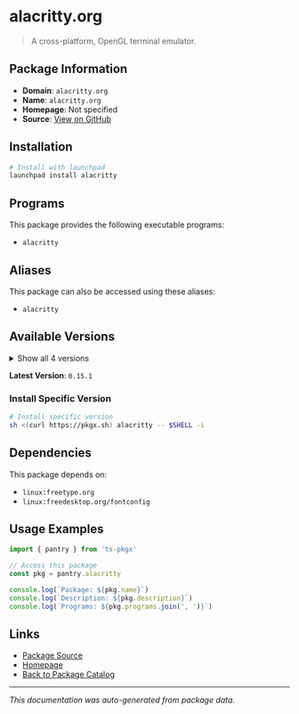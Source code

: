 # alacritty.org

> A cross-platform, OpenGL terminal emulator.

## Package Information

- **Domain**: `alacritty.org`
- **Name**: `alacritty.org`
- **Homepage**: Not specified
- **Source**: [View on GitHub](https://github.com/pkgxdev/pantry/tree/main/projects/alacritty.org/package.yml)

## Installation

```bash
# Install with launchpad
launchpad install alacritty
```

## Programs

This package provides the following executable programs:

- `alacritty`

## Aliases

This package can also be accessed using these aliases:

- `alacritty`

## Available Versions

<details>
<summary>Show all 4 versions</summary>

- `0.15.1`, `0.15.0`, `0.14.0`, `0.13.2`

</details>

**Latest Version**: `0.15.1`

### Install Specific Version

```bash
# Install specific version
sh <(curl https://pkgx.sh) alacritty -- $SHELL -i
```

## Dependencies

This package depends on:

- `linux:freetype.org`
- `linux:freedesktop.org/fontconfig`

## Usage Examples

```typescript
import { pantry } from 'ts-pkgx'

// Access this package
const pkg = pantry.alacritty

console.log(`Package: ${pkg.name}`)
console.log(`Description: ${pkg.description}`)
console.log(`Programs: ${pkg.programs.join(', ')}`)
```

## Links

- [Package Source](https://github.com/pkgxdev/pantry/tree/main/projects/alacritty.org/package.yml)
- [Homepage](#)
- [Back to Package Catalog](../package-catalog.md)

---

*This documentation was auto-generated from package data.*
